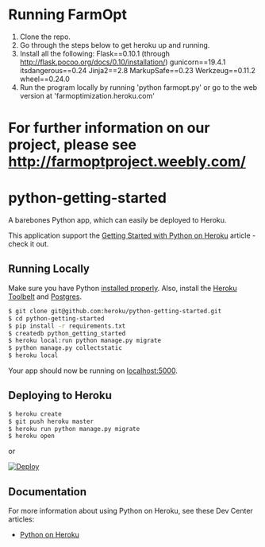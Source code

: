 # Running FarmOpt

1) Clone the repo. 
2) Go through the steps below to get heroku up and running. 
3) Install all the following:
	Flask==0.10.1 (through http://flask.pocoo.org/docs/0.10/installation/)
	gunicorn==19.4.1
	itsdangerous==0.24
	Jinja2==2.8
	MarkupSafe==0.23
	Werkzeug==0.11.2
	wheel==0.24.0
4) Run the program locally by running 'python farmopt.py' or go to the web version at 'farmoptimization.heroku.com'

# For further information on our project, please see http://farmoptproject.weebly.com/

# python-getting-started

A barebones Python app, which can easily be deployed to Heroku.

This application support the [Getting Started with Python on Heroku](https://devcenter.heroku.com/articles/getting-started-with-python) article - check it out.

## Running Locally

Make sure you have Python [installed properly](http://install.python-guide.org).  Also, install the [Heroku Toolbelt](https://toolbelt.heroku.com/) and [Postgres](https://devcenter.heroku.com/articles/heroku-postgresql#local-setup).

```sh
$ git clone git@github.com:heroku/python-getting-started.git
$ cd python-getting-started
$ pip install -r requirements.txt
$ createdb python_getting_started
$ heroku local:run python manage.py migrate
$ python manage.py collectstatic
$ heroku local
```

Your app should now be running on [localhost:5000](http://localhost:5000/).

## Deploying to Heroku

```sh
$ heroku create
$ git push heroku master
$ heroku run python manage.py migrate
$ heroku open
```
or

[![Deploy](https://www.herokucdn.com/deploy/button.png)](https://heroku.com/deploy)

## Documentation

For more information about using Python on Heroku, see these Dev Center articles:

- [Python on Heroku](https://devcenter.heroku.com/categories/python)
